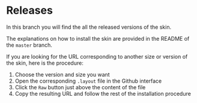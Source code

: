 # Releases

In this branch you will find the all the released versions of the skin.

The explanations on how to install the skin are provided in the README of the
`master` branch.

If you are looking for the URL corresponding to another size or version of the
skin, here is the procedure:

1. Choose the version and size you want
2. Open the corresponding `.layout` file in the Github interface
3. Click the `Raw` button just above the content of the file
4. Copy the resulting URL and follow the rest of the installation procedure 
